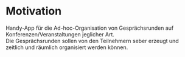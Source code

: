 # Motivation
Handy-App für die Ad-hoc-Organisation von Gesprächsrunden auf Konferenzen/Veranstaltungen jeglicher Art.  
Die Gesprächsrunden sollen von den Teilnehmern seber erzeugt und zeitlich und räumlich organisiert werden können.

